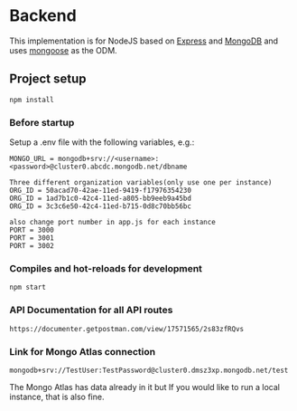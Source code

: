 # Backend

This implementation is for NodeJS based on [Express](https://expressjs.com/) and [MongoDB](https://www.mongodb.com/) and uses [mongoose](https://mongoosejs.com/) as the ODM.

## Project setup
```
npm install
```

### Before startup 
Setup a .env file with the following variables, e.g.:

```
MONGO_URL = mongodb+srv://<username>:<password>@cluster0.abcdc.mongodb.net/dbname

Three different organization variables(only use one per instance)
ORG_ID = 50acad70-42ae-11ed-9419-f17976354230
ORG_ID = 1ad7b1c0-42c4-11ed-a805-bb9eeb9a45bd
ORG_ID = 3c3c6e50-42c4-11ed-b715-0d8c70bb56bc

also change port number in app.js for each instance
PORT = 3000
PORT = 3001
PORT = 3002
```

### Compiles and hot-reloads for development
```
npm start
```
### API Documentation for all API routes
```
https://documenter.getpostman.com/view/17571565/2s83zfRQvs
```
### Link for Mongo Atlas connection
```
mongodb+srv://TestUser:TestPassword@cluster0.dmsz3xp.mongodb.net/test
```
The Mongo Atlas has data already in it but If you would like to run a local instance, that is also fine.
